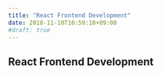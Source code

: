 ```yaml
---
title: "React Frontend Development"
date: 2018-11-10T10:59:18+09:00
#draft: true
---
```


## React Frontend Development
